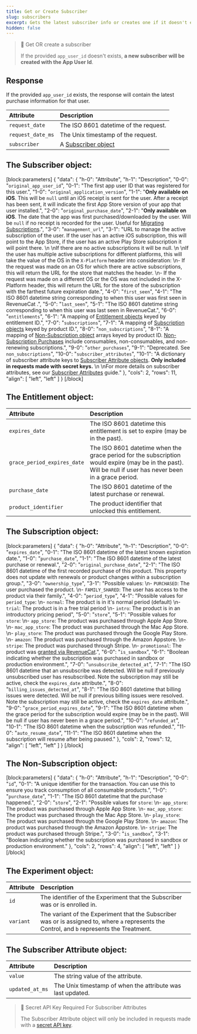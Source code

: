 ```yaml
---
title: Get or Create Subscriber
slug: subscribers
excerpt: Gets the latest subscriber info or creates one if it doesn't exist.
hidden: false
---
```

> 📘 Get OR create a subscriber
> 
> If the provided `app_user_id` doesn't exists, **a new subscriber will be created with the App User Id**.

## Response

If the provided `app_user_id` exists, the response will contain the latest purchase information for that user. 

| Attribute         | Description                                                  |
| :---------------- | :----------------------------------------------------------- |
| `request_date`    | The ISO 8601 datetime of the request.                        |
| `request_date_ms` | The Unix timestamp of the request.                           |
| `subscriber`      | A [Subscriber object](ref:subscribers#the-subscriber-object) |

## The Subscriber object:

[block:parameters]
{
  "data": {
    "h-0": "Attribute",
    "h-1": "Description",
    "0-0": "`original_app_user_id`",
    "0-1": "The first app user ID that was registered for this user.",
    "1-0": "`original_application_version`",
    "1-1": "**Only available on iOS**. This will be `null` until an iOS receipt is sent for the user. After a receipt has been sent, it will indicate the first App Store version of your app that user installed.",
    "2-0": "`original_purchase_date`",
    "2-1": "**Only available on iOS**. The date that the app was first purchased/downloaded by the user. Will be `null` if no receipt is recorded for the user. Useful for [Migrating Subscriptions](doc:migrating-existing-subscriptions).",
    "3-0": "`management_url`",
    "3-1": "URL to manage the active subscription of the user. If the user has an active iOS subscription, this will point to the App Store, if the user has an active Play Store subscription it will point there.  \n  \nIf there are no active subscriptions it will be null.  \n  \nIf the user has multiple active subscriptions for different platforms, this will take the value of the OS in the `X-Platform` header into consideration:  \n- If the request was made on an OS for which there are active subscriptions, this will return the URL for the store that matches the header.  \n- If the request was made on a different OS or the OS was not included in the X-Platform header, this will return the URL for the store of the subscription with the farthest future expiration date.",
    "4-0": "`first_seen`",
    "4-1": "The ISO 8601 datetime string corresponding to  when this user was first seen in RevenueCat .",
    "5-0": "`last_seen`",
    "5-1": "The ISO 8601 datetime string corresponding to when this user was last seen in RevenueCat.",
    "6-0": "`entitlements`",
    "6-1": "A mapping of [Entitlement objects](ref:subscribers#the-entitlement-object) keyed by entitlement ID.",
    "7-0": "`subscriptions`",
    "7-1": "A mapping of [Subscription objects](ref:subscribers#the-subscription-object)  keyed by product ID.",
    "8-0": "`non_subscriptions`",
    "8-1": "A mapping of [Non-Subscription object](ref:subscribers#the-non-subscription-object) arrays keyed by product ID. [Non-Subscription Purchases](doc:non-subscriptions) include consumables, non-consumables, and non-renewing subscriptions.",
    "9-0": "`other_purchases`",
    "9-1": "Deprecated. See `non_subscriptions`",
    "10-0": "`subscriber_attributes`",
    "10-1": "A dictionary of subscriber attribute keys to [Subscriber Attribute objects](ref:subscribers#the-subscriber-attribute-object). **Only included in requests made with secret keys.**  \n  \nFor more details on subscriber attributes, see our [Subscriber Attributes](doc:subscriber-attributes) guide."
  },
  "cols": 2,
  "rows": 11,
  "align": [
    "left",
    "left"
  ]
}
[/block]

## The Entitlement object:

| Attribute                   | Description                                                                                                                                                |
| :-------------------------- | :--------------------------------------------------------------------------------------------------------------------------------------------------------- |
| `expires_date`              | The ISO 8601 datetime this entitlement is set to expire (may be in the past).                                                                              |
| `grace_period_expires_date` | The ISO 8601 datetime when the grace period for the subscription would expire (may be in the past). Will be null if user has never been in a grace period. |
| `purchase_date`             | The ISO 8601 datetime of the latest purchase or renewal.                                                                                                   |
| `product_identifier`        | The product identifier that unlocked this entitlement.                                                                                                     |

## The Subscription object:

[block:parameters]
{
  "data": {
    "h-0": "Attribute",
    "h-1": "Description",
    "0-0": "`expires_date`",
    "0-1": "The ISO 8601 datetime of the latest known expiration date.",
    "1-0": "`purchase_date`",
    "1-1": "The ISO 8601 datetime of the latest purchase or renewal.",
    "2-0": "`original_purchase_date`",
    "2-1": "The ISO 8601 datetime of the first recorded purchase of this product. This property does not update with renewals or product changes within a subscription group.",
    "3-0": "`ownership_type`",
    "3-1": "Possible values:  \n- `PURCHASED`: The user purchased the product.  \n- `FAMILY_SHARED`: The user has access to the product via their family.",
    "4-0": "`period_type`",
    "4-1": "Possible values for `period_type`:  \n- `normal`: The product is in it's normal period (default)  \n- `trial`: The product is in a free trial period  \n- `intro`: The product is in an introductory pricing period",
    "5-0": "`store`",
    "5-1": "Possible values for `store`:  \n- `app_store`: The product was purchased through Apple App Store.  \n- `mac_app_store`: The product was purchased through the Mac App Store.  \n- `play_store`: The product was purchased through the Google Play Store.  \n- `amazon`: The product was purchased through the Amazon Appstore.  \n- `stripe`: The product was purchased through Stripe.  \n- `promotional`: The product was [granted via RevenueCat](doc:customers#section-granting-promotional-subscriptions).",
    "6-0": "`is_sandbox`",
    "6-1": "Boolean indicating whether the subscription was purchased in sandbox or production environment.",
    "7-0": "`unsubscribe_detected_at`",
    "7-1": "The ISO 8601 datetime that an unsubscribe was detected. Will be null if previously unsubscribed user has resubscribed. Note the subscription may still be active, check the `expires_date` attribute.",
    "8-0": "`billing_issues_detected_at`",
    "8-1": "The ISO 8601 datetime that billing issues were detected. Will be null if previous billing issues were resolved. Note the subscription may still be active, check the `expires_date` attribute.",
    "9-0": "`grace_period_expires_date`",
    "9-1": "The ISO 8601 datetime when the grace period for the subscription would expire (may be in the past). Will be null if user has never been in a grace period.",
    "10-0": "`refunded_at`",
    "10-1": "The ISO 8601 datetime when the subscription was refunded.",
    "11-0": "`auto_resume_date`",
    "11-1": "The ISO 8601 datetime when the subscription will resume after being paused."
  },
  "cols": 2,
  "rows": 12,
  "align": [
    "left",
    "left"
  ]
}
[/block]

## The Non-Subscription object:

[block:parameters]
{
  "data": {
    "h-0": "Attribute",
    "h-1": "Description",
    "0-0": "`id`",
    "0-1": "A unique identifier for the transaction. You can use this to ensure you track consumption of all consumable products.",
    "1-0": "`purchase_date`",
    "1-1": "The ISO 8601 datetime that the purchase happened.",
    "2-0": "`store`",
    "2-1": "Possible values for `store`:  \n- `app_store`: The product was purchased through Apple App Store.  \n- `mac_app_store`: The product was purchased through the Mac App Store.  \n- `play_store`: The product was purchased through the Google Play Store.  \n- `amazon`: The product was purchased through the Amazon Appstore.  \n- `stripe`: The product was purchased through Stripe.",
    "3-0": "`is_sandbox`",
    "3-1": "Boolean indicating whether the subscription was purchased in sandbox or production environment."
  },
  "cols": 2,
  "rows": 4,
  "align": [
    "left",
    "left"
  ]
}
[/block]

## The Experiment object:

| Attribute | Description                                                                                                                                  |
| :-------- | :------------------------------------------------------------------------------------------------------------------------------------------- |
| `id`      | The identifier of the Experiment that the Subscriber was or is enrolled in.                                                                  |
| `variant` | The variant of the Experiment that the Subscriber was or is assigned to, where `a` represents the Control, and `b` represents the Treatment. |

## The Subscriber Attribute object:

| Attribute       | Description                                                |
| :-------------- | :--------------------------------------------------------- |
| `value`         | The string value of the attribute.                         |
| `updated_at_ms` | The Unix timestamp of when the attribute was last updated. |

> 🚧 Secret API Key Required For Subscriber Attributes
> 
> The Subscriber Attribute object will only be included in requests made with a [secret API key](doc:authentication).
